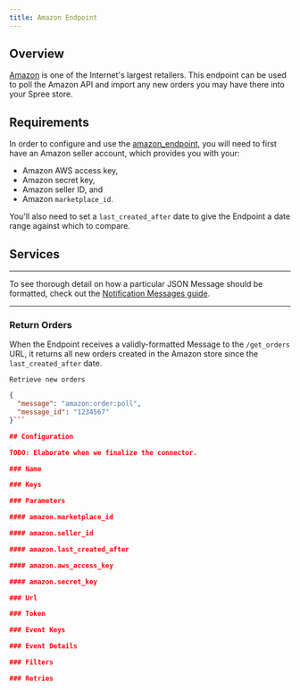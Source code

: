 ```yaml
---
title: Amazon Endpoint
---
```


## Overview

[Amazon](http://www.amazon.com/) is one of the Internet's largest retailers. This endpoint can be used to poll the Amazon API and import any new orders you may have there into your Spree store.

## Requirements

In order to configure and use the [amazon_endpoint](https://github.com/spree/amazon_endpoint), you will need to first have an Amazon seller account, which provides you with your:

* Amazon AWS access key,
* Amazon secret key,
* Amazon seller ID, and
* Amazon `marketplace_id`.

You'll also need to set a `last_created_after` date to give the Endpoint a date range against which to compare.

## Services

***
To see thorough detail on how a particular JSON Message should be formatted, check out the [Notification Messages guide](notification_messages).
***

### Return Orders

When the Endpoint receives a validly-formatted Message to the `/get_orders` URL, it returns all new orders created in the Amazon store since the `last_created_after` date.

<pre class="headers"><code>Retrieve new orders</code></pre>
```json
{
  "message": "amazon:order:poll",
  "message_id": "1234567"
}```

## Configuration

TODO: Elaborate when we finalize the connector.

### Name

### Keys

### Parameters

#### amazon.marketplace_id

#### amazon.seller_id

#### amazon.last_created_after

#### amazon.aws_access_key

#### amazon.secret_key

### Url

### Token

### Event Keys

### Event Details

### Filters

### Retries
